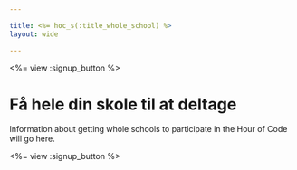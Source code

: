 ```yaml
---

title: <%= hoc_s(:title_whole_school) %>
layout: wide

---
```


<%= view :signup_button %>

# Få hele din skole til at deltage

Information about getting whole schools to participate in the Hour of Code will go here.

<%= view :signup_button %>